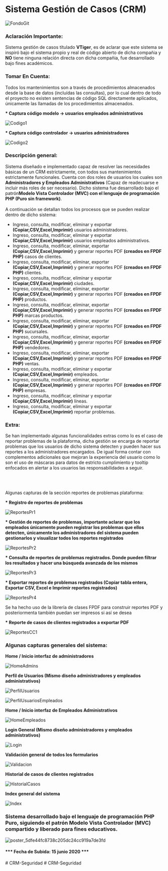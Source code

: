 # Sistema Gestión de Casos (CRM) 

![FondoGit](https://user-images.githubusercontent.com/44457989/84718988-573e8a80-af37-11ea-9b21-1995308506bf.png)

<h3>Aclaración Importante:</h3>
<p>Sistema gestión de casos títulado <b>VTiger</b>, es de aclarar que este sistema se inspiró bajo el sistema propio y real de código abierto de dicha compañia y <b>NO</b> tiene ninguna relación directa con dicha compañia, fue desarrollado bajo fines académicos.</p>


<h3>Tomar En Cuenta:</h3>

<p>Todos los mantenimientos son a través de procedimientos almacenados desde la base de datos (incluídas las consultas), por lo cual dentro de todo el proyecto no existen sentencias de código SQL directamente aplicados, únicamente las llamadas de los procedimientos almacenados.</p>

<p><b>* Captura código modelo -> usuarios empleados administrativos</b></p>


![Codigo1](https://user-images.githubusercontent.com/44457989/84733532-b7dfbe80-af5b-11ea-96ba-cca955a6acc8.png)


<p><b>* Captura código controlador -> usuarios administradores</b></p>


![Codigo2](https://user-images.githubusercontent.com/44457989/84733706-3c324180-af5c-11ea-858d-1dcffef26d62.png)


<h3>Descripción general:</h3>
<p>Sistema diseñado e implementado capaz de resolver las necesidades básicas de un CRM estrictamente, con todos sus mantenimientos estrictamente funcionales. Cuenta con dos roles de usuarios los cuales son <b>Administradores y Empleados Administrativos</b> (Capaz de readecuarse e incluir más roles de ser necesario). Dicho sistema fue desarrollado bajo el patrón<b>Modelo Vista Controlador (MVC) con el lenguaje de programación PHP (Puro sin framework)</b>.<br><br>A continuación se detallan todos los procesos que se pueden realizar dentro de dicho sistema:</p>
<ul>
  <li>Ingreso, consulta, modificar, eliminar y exportar <b>(Copiar,CSV,Excel,Imprimir)</b> usuarios administradores.</li>
  <li>Ingreso, consulta, modificar, eliminar y exportar <b>(Copiar,CSV,Excel,Imprimir)</b> usuarios empleados administrativos.</li>
  <li>Ingreso, consulta, modificar, eliminar, exportar <b>(Copiar,CSV,Excel,Imprimir)</b> y generar reportes PDF <b>(creados en FPDF PHP)</b> casos de clientes.</li>
   <li>Ingreso, consulta, modificar, eliminar, exportar <b>(Copiar,CSV,Excel,Imprimir)</b> y generar reportes PDF <b>(creados en FPDF PHP)</b> clientes.</li>
  <li>Ingreso, consulta, modificar, eliminar y exportar <b>(Copiar,CSV,Excel,Imprimir)</b> ciudades.</li>
  <li>Ingreso, consulta, modificar, eliminar, exportar <b>(Copiar,CSV,Excel,Imprimir)</b> y generar reportes PDF <b>(creados en FPDF PHP)</b> productos.</li>
  <li>Ingreso, consulta, modificar, eliminar, exportar <b>(Copiar,CSV,Excel,Imprimir)</b> y generar reportes PDF <b>(creados en FPDF PHP)</b> marcas productos.</li>
  <li>Ingreso, consulta, modificar, eliminar, exportar <b>(Copiar,CSV,Excel,Imprimir)</b> y generar reportes PDF <b>(creados en FPDF PHP)</b> sucursales.</li>
  <li>Ingreso, consulta, modificar, eliminar, exportar <b>(Copiar,CSV,Excel,Imprimir)</b> y generar reportes PDF <b>(creados en FPDF PHP)</b> vendedores.</li>
  <li>Ingreso, consulta, modificar, eliminar, exportar <b>(Copiar,CSV,Excel,Imprimir)</b> y generar reportes PDF <b>(creados en FPDF PHP)</b> ventas.</li>
  <li>Ingreso, consulta, modificar, eliminar y exportar <b>(Copiar,CSV,Excel,Imprimir)</b> empleados.</li>
  <li>Ingreso, consulta, modificar, eliminar, exportar <b>(Copiar,CSV,Excel,Imprimir)</b> y generar reportes PDF <b>(creados en FPDF PHP)</b> empresas.</li>
  <li>Ingreso, consulta, modificar, eliminar y exportar <b>(Copiar,CSV,Excel,Imprimir)</b> líneas.</li>
  <li>Ingreso, consulta, modificar, eliminar y exportar <b>(Copiar,CSV,Excel,Imprimir)</b> reportar problemas.</li>
  </ul>
  
  
  <h3>Extra:</h3>
  <p>Se han implementado algunas funcionalidades extras como lo es el caso de reportar problemas de la plataforma, dicha gestión se encarga de reportar problemas que los usuarios de dicho sistema detecten y pueden hacer sus reportes a los administradores encargados. De igual forma contar con complementos adicionales que mejoran la experiencia del usuario como lo son el uso de máscaras para datos de estricto cumplimiento y tooltip enfocados en alertar a los usuarios las responsabilidades a seguir.</p>
  <br><br>
  <p>Algunas capturas de la sección reportes de problemas plataforma:</p>
  
  <p><b>* Registro de reportes de problemas</b></p>
  
  
  ![ReportesPr1](https://user-images.githubusercontent.com/44457989/84720549-8e169f80-af3b-11ea-80f1-e8112e42cb9b.png)
  
  
  <p><b>* Gestión de reportes de problemas, importante aclarar que los empleados únicamente pueden registrar los problemas que ellos detecten, únicamente los administradores del sistema pueden gestionarlos y visualizar todos los reportes registrados</b></p>
  
  
  ![ReportesPr2](https://user-images.githubusercontent.com/44457989/84720623-c7e7a600-af3b-11ea-8bd9-e9382f7c17e3.png)

  
  <p><b>* Consulta de reportes de problemas registrados. Donde pueden filtrar los resultados y hacer una búsqueda avanzada de los mismos</b></p>
  
  
  ![ReportesPr3](https://user-images.githubusercontent.com/44457989/84720751-26ad1f80-af3c-11ea-95ad-5623aa434c50.png)
  
  
  
  <p><b>* Exportar reportes de problemas registrados (Copiar tabla entera, Exportar CSV, Excel e Imprimir reportes registrados)</b></p>
  
  
  ![ReportesPr4](https://user-images.githubusercontent.com/44457989/84720889-899eb680-af3c-11ea-84be-eefacfdea37d.png)
  
  
  
  <p>Se ha hecho uso de la librería de clases FPDF para construir reportes PDF y posteriormenta también puedan ser impresos si así se desea</p>
  
  
  <p><b>* Reporte de casos de clientes registrados a exportar PDF</b></p>
  
  
  ![ReportesCC1](https://user-images.githubusercontent.com/44457989/84721218-60caf100-af3d-11ea-9b81-b1c774630976.png)
  
  
  
  <h3>Algunas capturas generales del sistema:</h3>
  
  
  <p><b>Home / Inicio interfaz de administradores</b></p>
  
  
  ![HomeAdmins](https://user-images.githubusercontent.com/44457989/84721408-d636c180-af3d-11ea-8628-b8f44f333867.png)
  
  
  
  <p><b>Perfil de Usuarios (Mismo diseño administradores y empleados administrativos)</b></p>
  
  
  
  ![PerfilUsuarios](https://user-images.githubusercontent.com/44457989/84721509-18600300-af3e-11ea-9af9-605a79a5e1ac.png)
  
  
  ![PerfilUsuariosEmpleados](https://user-images.githubusercontent.com/44457989/84721677-72f95f00-af3e-11ea-8082-d2a408912f02.png)
  
  
  
   <p><b>Home / Inicio interfaz de Empleados Administrativos</b></p>
   
   
   ![HomeEmpleados](https://user-images.githubusercontent.com/44457989/84721770-a50ac100-af3e-11ea-89b4-305e4679c42e.png)
   
   
   
   
   <p><b>Login General (Mismo diseño administradores y empleados administrativos)</b></p>
   
   
   
   ![Login](https://user-images.githubusercontent.com/44457989/84721978-32e6ac00-af3f-11ea-8a98-375fcbf00782.png)
   
   
   
   
   <p><b>Validación general de todos los formularios</b></p>
   
   
   
   ![Validacion](https://user-images.githubusercontent.com/44457989/84722153-a5f02280-af3f-11ea-828f-8648cc22af1c.png)
   
   
   
   
  <p><b>Historial de casos de clientes registrados</b></p>
  
  
  ![HistorialCasos](https://user-images.githubusercontent.com/44457989/84722259-e8b1fa80-af3f-11ea-9b64-94c9a06cb9a5.png)
  
  
  
  <p><b>Index general del sistema</b></p>
  
  
  ![Index](https://user-images.githubusercontent.com/44457989/84722359-3595d100-af40-11ea-9dba-1141d7dbf382.png)



<h3>Sistema desarrollado bajo el lenguaje de programación PHP Puro, siguiendo el patrón Modelo Vista Controlador (MVC) compartido y liberado para fines educativos.</h3>




![poster_5dfe44fc8738c205dc24cc919a7de3fd](https://user-images.githubusercontent.com/44457989/84722426-6d047d80-af40-11ea-8a6d-31b4466c1c08.png)




<h4>*** Fecha de Subida: 15 junio 2020 ***</h4>
# CRM-Seguridad
# CRM-Seguridad
